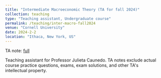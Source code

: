 ```yaml
---
title: "Intermediate Macroeconomic Theory (TA for fall 2024)"
collection: teaching
type: "Teaching assistant, Undergraduate course"
permalink: /teaching/inter-macro-fall2024
venue: "Cornell University"
date: 2024-2-2
location: "Ithaca, New York, US"
---
```


TA note: [full](../pdfs/inter-macro-ta-note-full.pdf)

Teaching assistant for Professor Julieta Caunedo. TA notes exclude actual course practice questions, exams, exam solutions, and other TA's intellectual property.

